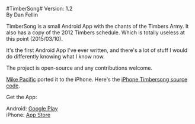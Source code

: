 #TimberSong#
Version: 1.2  
By Dan Fellin  

TimberSong is a small Android App with the chants of the Timbers Army. It also has a copy of the 2012 Timbers schedule. Which is totally useless at this point (2015/03/10).

It's the first Android App I've ever written, and there's a lot of stuff I would do differently knowing what I know now.

The project is open-source and any contributions welcome.

[Mike Pacific](https://twitter.com/mpacific) ported it to the iPhone. Here's the [iPhone Timbersong source code](https://github.com/mpacific/timbersong).

Get the App:

Android: [Google Play](https://play.google.com/store/apps/details?id=com.fellin.timbersong)  
iPhone: [App Store](http://itunes.apple.com/us/app/timbersong/id534962234)
